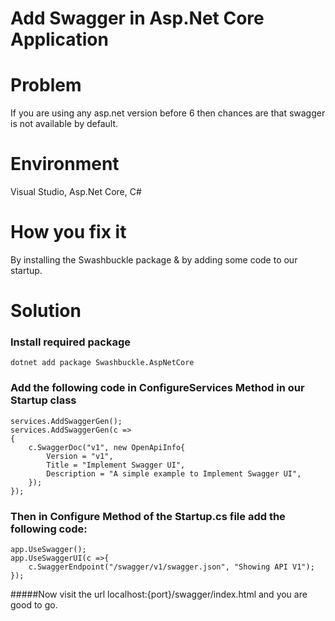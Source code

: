 # Add Swagger in Asp.Net Core Application

# Problem
If you are using any asp.net version before 6 then chances are that swagger is not available by default.

# Environment
Visual Studio, Asp.Net Core, C#

# How you fix it
By installing the Swashbuckle package & by adding some code to our startup.

# Solution
### Install required package
```
dotnet add package Swashbuckle.AspNetCore
```
### Add the following code in ConfigureServices Method in our Startup class

```
services.AddSwaggerGen();
services.AddSwaggerGen(c =>
{
	c.SwaggerDoc("v1", new OpenApiInfo{
		Version = "v1",
		Title = "Implement Swagger UI",
		Description = "A simple example to Implement Swagger UI",
	});
});
```

### Then in Configure Method of the Startup.cs file add the following code:
```
app.UseSwagger();
app.UseSwaggerUI(c =>{
	c.SwaggerEndpoint("/swagger/v1/swagger.json", "Showing API V1");
});
```

#####Now visit the url localhost:{port}/swagger/index.html and you are good to go.
